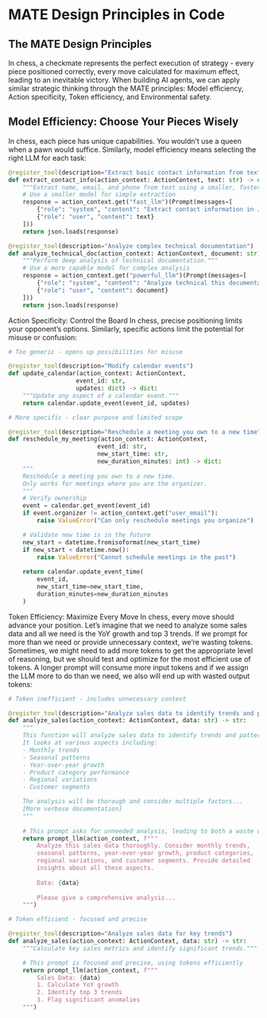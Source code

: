 # MATE Design Principles in Code

## The MATE Design Principles

In chess, a checkmate represents the perfect execution of strategy - every piece positioned correctly, every move calculated for maximum effect, leading to an inevitable victory. When building AI agents, we can apply similar strategic thinking through the MATE principles: Model efficiency, Action specificity, Token efficiency, and Environmental safety.

## Model Efficiency: Choose Your Pieces Wisely

In chess, each piece has unique capabilities. You wouldn’t use a queen when a pawn would suffice. Similarly, model efficiency means selecting the right LLM for each task:

```python
@register_tool(description="Extract basic contact information from text")
def extract_contact_info(action_context: ActionContext, text: str) -> dict:
    """Extract name, email, and phone from text using a smaller, faster model."""
    # Use a smaller model for simple extraction
    response = action_context.get("fast_llm")(Prompt(messages=[
        {"role": "system", "content": "Extract contact information in JSON format."},
        {"role": "user", "content": text}
    ]))
    return json.loads(response)
```

```python
@register_tool(description="Analyze complex technical documentation")
def analyze_technical_doc(action_context: ActionContext, document: str) -> dict:
    """Perform deep analysis of technical documentation."""
    # Use a more capable model for complex analysis
    response = action_context.get("powerful_llm")(Prompt(messages=[
        {"role": "system", "content": "Analyze technical this documentation thoroughly to identify potential contradictions in process that could lead to unexpected problems."},
        {"role": "user", "content": document}
    ]))
    return json.loads(response)
```
Action Specificity: Control the Board
In chess, precise positioning limits your opponent’s options. Similarly, specific actions limit the potential for misuse or confusion:

```python
# Too generic - opens up possibilities for misuse

@register_tool(description="Modify calendar events")
def update_calendar(action_context: ActionContext,
                   event_id: str,
                   updates: dict) -> dict:
    """Update any aspect of a calendar event."""
    return calendar.update_event(event_id, updates)
```

```python
# More specific - clear purpose and limited scope

@register_tool(description="Reschedule a meeting you own to a new time")
def reschedule_my_meeting(action_context: ActionContext,
                         event_id: str,
                         new_start_time: str,
                         new_duration_minutes: int) -> dict:
    """
    Reschedule a meeting you own to a new time.
    Only works for meetings where you are the organizer.
    """
    # Verify ownership
    event = calendar.get_event(event_id)
    if event.organizer != action_context.get("user_email"):
        raise ValueError("Can only reschedule meetings you organize")

    # Validate new time is in the future
    new_start = datetime.fromisoformat(new_start_time)
    if new_start < datetime.now():
        raise ValueError("Cannot schedule meetings in the past")
        
    return calendar.update_event_time(
        event_id,
        new_start_time=new_start_time,
        duration_minutes=new_duration_minutes
    )
```
Token Efficiency: Maximize Every Move
In chess, every move should advance your position. Let’s imagine that we need to analyze some sales data and all we need is the YoY growth and top 3 trends. If we prompt for more than we need or provide unnecessary context, we’re wasting tokens. Sometimes, we might need to add more tokens to get the appropriate level of reasoning, but we should test and optimize for the most efficient use of tokens. A longer prompt will consume more input tokens and if we assign the LLM more to do than we need, we also will end up with wasted output tokens:

```python
# Token inefficient - includes unnecessary context

@register_tool(description="Analyze sales data to identify trends and patterns...")
def analyze_sales(action_context: ActionContext, data: str) -> str:
    """
    This function will analyze sales data to identify trends and patterns.
    It looks at various aspects including:
    - Monthly trends
    - Seasonal patterns
    - Year-over-year growth
    - Product category performance
    - Regional variations
    - Customer segments

    The analysis will be thorough and consider multiple factors...
    [More verbose documentation]
    """
    
    # This prompt asks for unneeded analysis, leading to both a waste of input and output tokens
    return prompt_llm(action_context, f"""
        Analyze this sales data thoroughly. Consider monthly trends,
        seasonal patterns, year-over-year growth, product categories,
        regional variations, and customer segments. Provide detailed
        insights about all these aspects.
        
        Data: {data}
        
        Please give a comprehensive analysis...
    """)
```

```python
# Token efficient - focused and precise

@register_tool(description="Analyze sales data for key trends")
def analyze_sales(action_context: ActionContext, data: str) -> str:
    """Calculate key sales metrics and identify significant trends."""

    # This prompt is focused and precise, using tokens efficiently
    return prompt_llm(action_context, f"""
        Sales Data: {data}
        1. Calculate YoY growth
        2. Identify top 3 trends
        3. Flag significant anomalies
    """)
```
